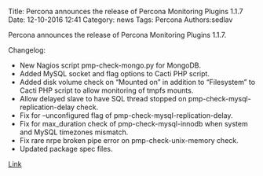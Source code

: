 Title: Percona announces the release of Percona Monitoring Plugins 1.1.7
Date: 12-10-2016 12:41
Category: news
Tags: Percona
Authors:sedlav

Percona announces the release of Percona Monitoring Plugins 1.1.7.

Changelog:

* New Nagios script pmp-check-mongo.py for MongoDB.
* Added MySQL socket and flag options to Cacti PHP script.
* Added disk volume check on “Mounted on” in addition to “Filesystem” to Cacti PHP script to allow monitoring of tmpfs mounts.
* Allow delayed slave to have SQL thread stopped on pmp-check-mysql-replication-delay check.
* Fix for –unconfigured flag of pmp-check-mysql-replication-delay.
* Fix for max_duration check of pmp-check-mysql-innodb when system and MySQL timezones mismatch.
* Fix rare nrpe broken pipe error on pmp-check-unix-memory check.
* Updated package spec files.

[Link](https://www.percona.com/blog/2016/12/09/percona-monitoring-plugins-1-1-7-release/)
